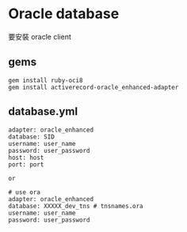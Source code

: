 # Oracle database

要安裝 oracle client

## gems
```
gem install ruby-oci8
gem install activerecord-oracle_enhanced-adapter
```

## database.yml
```
adapter: oracle_enhanced
database: SID
username: user_name
password: user_password
host: host
port: port

or

# use ora
adapter: oracle_enhanced
database: XXXXX_dev_tns # tnsnames.ora
username: user_name
password: user_password
```
